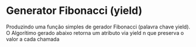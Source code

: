# Generator Fibonacci (yield)
Produzindo uma função simples de gerador Fibonacci (palavra chave yield).
O Algorítimo gerado abaixo retorna um atributo via yield n que preserva o valor a cada chamada
